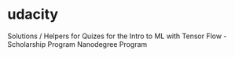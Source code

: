 # udacity

Solutions / Helpers for Quizes for the Intro to ML with Tensor Flow - Scholarship Program Nanodegree Program
